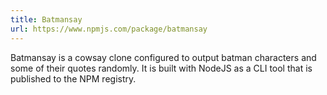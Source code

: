 ```yaml
---
title: Batmansay
url: https://www.npmjs.com/package/batmansay
---
```


Batmansay is a cowsay clone configured to output batman characters and some of their quotes randomly. It is built with NodeJS as a CLI tool that is published to the NPM registry.
